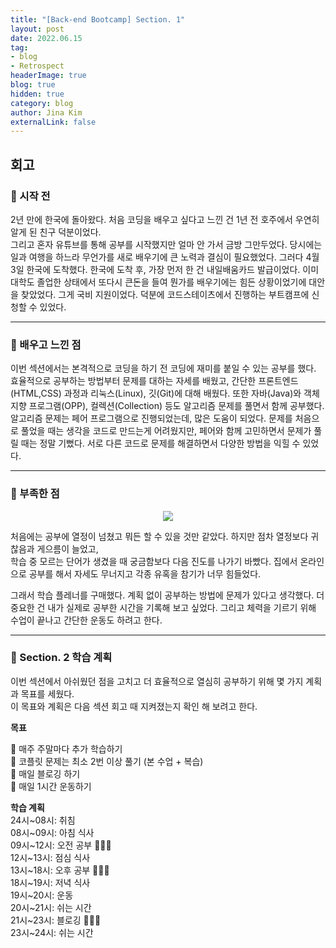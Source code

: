 ```yaml
---
title: "[Back-end Bootcamp] Section. 1"
layout: post
date: 2022.06.15
tag:
- blog
- Retrospect
headerImage: true
blog: true
hidden: true 
category: blog
author: Jina Kim
externalLink: false
---
```



## 회고
### 🌺 시작 전

2년 만에 한국에 돌아왔다. 처음 코딩을 배우고 싶다고 느낀 건 1년 전 호주에서 우연히 알게 된 친구 덕분이었다.   
그리고 혼자 유튜브를 통해 공부를 시작했지만 얼마 안 가서 금방 그만두었다. 당시에는 일과 여행을 하느라 무언가를 새로 배우기에 큰 노력과 결심이 필요했었다. 그러다 4월 3일 한국에 도착했다. 한국에 도착 후, 가장 먼저 한 건 내일배움카드 발급이었다. 이미 대학도 졸업한 상태에서 또다시 큰돈을 들여 뭔가를 배우기에는 힘든 상황이었기에 대안을 찾았었다. 그게 국비 지원이었다. 덕분에 코드스테이츠에서 진행하는 부트캠프에 신청할 수 있었다.  

-----
### 🌸 배우고 느낀 점

이번 섹션에서는 본격적으로 코딩을 하기 전 코딩에 재미를 붙일 수 있는 공부를 했다. 효율적으로 공부하는 방법부터 문제를 대하는 자세를 배웠고, 간단한 프론트엔드(HTML,CSS) 과정과 리눅스(Linux), 깃(Git)에 대해 배웠다. 또한 자바(Java)와 객체지향 프로그램(OPP), 컬렉션(Collection) 등도 알고리즘 문제를 풀면서 함께 공부했다.   
알고리즘 문제는 페어 프로그램으로 진행되었는데, 많은 도움이 되었다. 문제를 처음으로 풀었을 때는 생각을 코드로 만드는게 어려웠지만, 페어와 함께 고민하면서 문제가 풀릴 때는 정말 기뻤다. 서로 다른 코드로 문제를 해결하면서 다양한 방법을 익힐 수 있었다.  

-----
### 🌸 부족한 점

<p align="center"><img src="https://SEBBE39JINAKIM.github.io/assets/images/boring.jpg"></p>

처음에는 공부에 열정이 넘쳤고 뭐든 할 수 있을 것만 같았다. 하지만 점차 열정보다 귀찮음과 게으름이 늘었고,   
학습 중 모르는 단어가 생겼을 때 궁금함보다 다음 진도를 나가기 바빴다. 집에서 온라인으로 공부를 해서 자세도 무너지고 각종 유혹을 참기가 너무 힘들었다.   


그래서 학습 플레너를 구매했다. 계획 없이 공부하는 방법에 문제가 있다고 생각했다. 더 중요한 건 내가 실제로 공부한 시간을 기록해 보고 싶었다. 그리고 체력을 기르기 위해 수업이 끝나고 간단한 운동도 하려고 한다.

-----
### 🌼 Section. 2 학습 계획

이번 섹션에서 아쉬웠던 점을 고치고 더 효율적으로 열심히 공부하기 위해 몇 가지 계획과 목표를 세웠다.   
이 목표와 계획은 다음 섹션 회고 때 지켜졌는지 확인 해 보려고 한다.   

**목표**  

📍 매주 주말마다 추가 학습하기  
📍 코플릿 문제는 최소 2번 이상 풀기 (본 수업 + 복습)  
📍 매일 블로깅 하기  
📍 매일 1시간 운동하기  

**학습 계획**  
24시~08시: 취침   
08시~09시: 아침 식사    
09시~12시: 오전 공부 👩🏻‍💻   
12시~13시: 점심 식사   
13시~18시: 오후 공부 👩🏻‍💻   
18시~19시: 저녁 식사   
19시~20시: 운동   
20시~21시: 쉬는 시간   
21시~23시: 블로깅 👩🏻‍💻   
23시~24시: 쉬는 시간   
